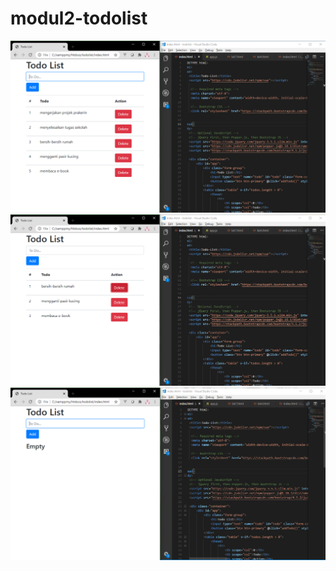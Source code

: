 # modul2-todolist
<img src="/output/addTodo.png" alt="output modul 2"/>
<img src="/output/deleteTodo.png" alt="output modul 2"/>
<img src="/output/Empty.png" alt="output modul 2"/>

